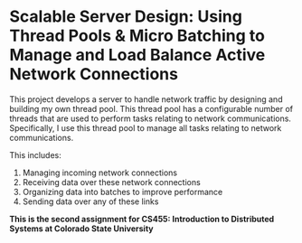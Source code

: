 # Scalable Server Design: Using Thread Pools & Micro Batching to Manage and Load Balance Active Network Connections

This project develops a server to handle network traffic by designing and building my own thread pool. This thread pool 
has a configurable number of threads that are used to perform tasks relating to network communications. 
Specifically, I use this thread pool to manage all tasks relating to network communications. 

This includes:
1. Managing incoming network connections
2. Receiving data over these network connections
3. Organizing data into batches to improve performance
4. Sending data over any of these links

**This is the second assignment for CS455: Introduction to Distributed Systems at Colorado State University**
